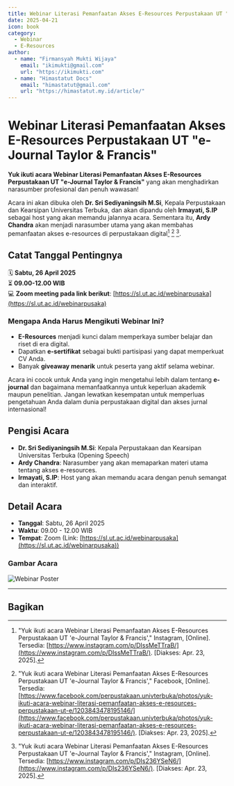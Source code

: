 ```yaml
---
title: Webinar Literasi Pemanfaatan Akses E-Resources Perpustakaan UT "e-Journal Taylor & Francis" - 26 April 2025
date: 2025-04-21
icon: book
category:
  - Webinar
  - E-Resources
author:
  - name: "Firmansyah Mukti Wijaya"
    email: "ikimukti@gmail.com"
    url: "https://ikimukti.com"
  - name: "Himastatut Docs"
    email: "himastatut@gmail.com"
    url: "https://himastatut.my.id/article/"
---
```


# Webinar Literasi Pemanfaatan Akses E-Resources Perpustakaan UT "e-Journal Taylor & Francis"

**Yuk ikuti acara Webinar Literasi Pemanfaatan Akses E-Resources Perpustakaan UT "e-Journal Taylor & Francis"** yang akan menghadirkan narasumber profesional dan penuh wawasan!

Acara ini akan dibuka oleh **Dr. Sri Sediyaningsih M.Si**, Kepala Perpustakaan dan Kearsipan Universitas Terbuka, dan akan dipandu oleh **Irmayati, S.IP** sebagai host yang akan memandu jalannya acara. Sementara itu, **Ardy Chandra** akan menjadi narasumber utama yang akan membahas pemanfaatan akses e-resources di perpustakaan digital[^1] [^2] [^3].

## Catat Tanggal Pentingnya

🗓️ **Sabtu, 26 April 2025**  
⏳ **09.00-12.00 WIB**  
💻 **Zoom meeting pada link berikut**: [https://sl.ut.ac.id/webinarpusaka](https://sl.ut.ac.id/webinarpusaka)

### Mengapa Anda Harus Mengikuti Webinar Ini?

- **E-Resources** menjadi kunci dalam memperkaya sumber belajar dan riset di era digital.
- Dapatkan **e-sertifikat** sebagai bukti partisipasi yang dapat memperkuat CV Anda.
- Banyak **giveaway menarik** untuk peserta yang aktif selama webinar.

Acara ini cocok untuk Anda yang ingin mengetahui lebih dalam tentang **e-journal** dan bagaimana memanfaatkannya untuk keperluan akademik maupun penelitian. Jangan lewatkan kesempatan untuk memperluas pengetahuan Anda dalam dunia perpustakaan digital dan akses jurnal internasional!

## Pengisi Acara

- **Dr. Sri Sediyaningsih M.Si**: Kepala Perpustakaan dan Kearsipan Universitas Terbuka (Opening Speech)
- **Ardy Chandra**: Narasumber yang akan memaparkan materi utama tentang akses e-resources.
- **Irmayati, S.IP**: Host yang akan memandu acara dengan penuh semangat dan interaktif.

## Detail Acara

- **Tanggal**: Sabtu, 26 April 2025
- **Waktu**: 09.00 - 12.00 WIB
- **Tempat**: Zoom (Link: [https://sl.ut.ac.id/webinarpusaka](https://sl.ut.ac.id/webinarpusaka))

### Gambar Acara

![Webinar Poster](./2025-04-21-webinar-literasi/poster_webinar.jpg)

---

[^1]: "Yuk ikuti acara Webinar Literasi Pemanfaatan Akses E-Resources Perpustakaan UT 'e-Journal Taylor & Francis'," Instagram, [Online]. Tersedia: [https://www.instagram.com/p/DIssMeTTraB/](https://www.instagram.com/p/DIssMeTTraB/). [Diakses: Apr. 23, 2025].
[^2]: "Yuk ikuti acara Webinar Literasi Pemanfaatan Akses E-Resources Perpustakaan UT 'e-Journal Taylor & Francis'," Facebook, [Online]. Tersedia: [https://www.facebook.com/perpustakaan.univterbuka/photos/yuk-ikuti-acara-webinar-literasi-pemanfaatan-akses-e-resources-perpustakaan-ut-e/1203843478195146/](https://www.facebook.com/perpustakaan.univterbuka/photos/yuk-ikuti-acara-webinar-literasi-pemanfaatan-akses-e-resources-perpustakaan-ut-e/1203843478195146/). [Diakses: Apr. 23, 2025].
[^3]: "Yuk ikuti acara Webinar Literasi Pemanfaatan Akses E-Resources Perpustakaan UT 'e-Journal Taylor & Francis'," Instagram, [Online]. Tersedia: [https://www.instagram.com/p/DIs236YSeN6/](https://www.instagram.com/p/DIs236YSeN6/). [Diakses: Apr. 23, 2025].

## Bagikan

<Share colorful />
<GitContributors />
<GitChangelog />